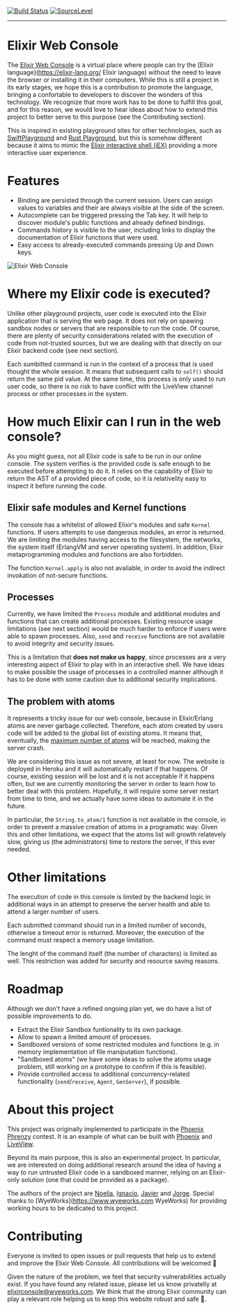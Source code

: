 [![Build Status](https://travis-ci.org/wyeworks/elixir_console.svg?branch=master)](https://travis-ci.org/wyeworks/elixir_console)
[![SourceLevel](https://app.sourcelevel.io/github/wyeworks/elixir_console.svg)](https://app.sourcelevel.io/github/wyeworks/elixir_console)

---

# Elixir Web Console

The [Elixir Web Console](https://elixirconsole.wyeworks.com/) is a virtual place where people can try the [Elixir language](https://elixir-lang.org/ Elixir language) without the need to leave the browser or installing it in their computers. While this is still a project in its early stages, we hope this is a contribution to promote the language, bringing a confortable to developers to discover the wonders of this technology. We recognize that more work has to be done to fulfill this goal, and for this reason, we would love to hear ideas about how to extend this project to better serve to this purpose (see the Contributing section).

This is inspired in existing playground sites for other technologies, such as [SwiftPlayground](http://online.swiftplayground.run/) and [Rust Playground](https://play.rust-lang.org/), but this is somehow different because it aims to mimic the [Elixir interactive shell (iEX)](https://hexdocs.pm/iex/IEx.html) providing a more interactive user experience.

# Features

  * Binding are persisted through the current session. Users can assign values to variables and their are always visible at the side of the screen.
  * Autocomplete can be triggered pressing the Tab key. It will help to discover module's public functions and already defined bindings.
  * Commands history is visible to the user, including links to display the documentation of Elixir functions that were used. 
  * Easy access to already-executed commands pressing Up and Down keys.

![Elixir Web Console](https://media.giphy.com/media/JUM6QQWQWjDpA03MBv/giphy.gif "Elixir Web Console")

# Where my Elixir code is executed?

Unlike other playground projects, user code is executed into the Elixir application that is serving the web page. It does not rely on spawing sandbox nodes or servers that are responsible to run the code. Of course, there are plenty of security considerations related with the execution of code from not-trusted sources, but we are dealing with that directly on our Elixir backend code (see next section). 

Each sumbitted command is run in the context of a process that is used thought the whole session. It means that subsequent calls to `self()` should return the same pid value. At the same time, this process is only used to run user code, so there is no risk to have conflict with the LiveView channel process or other processes in the system.

# How much Elixir can I run in the web console?

As you might guess, not all Elixir code is safe to be run in our online console. The system verifies is the provided code is safe enough to be executed before attempting to do it. It relies on the capability of Elixir to return the AST of a provided piece of code, so it is relativelity easy to inspect it before running the code.

## Elixir safe modules and Kernel functions

The console has a whitelist of allowed Elixir's modules and safe `Kernel` functions. If users attempts to use dangerous modules, an error is returned. We are limiting the modules having access to the filesystem, the networks, the system itself (ErlangVM and server operating system). In addition, Elixir metaprogramming modules and functions are also forbidden.

The function `Kernel.apply` is also not available, in order to avoid the indirect invokation of not-secure functions.

## Processes

Currently, we have limited the `Process` module and additional modules and functions that can create additional processes. Existing resource usage limitations (see next section) would be much harder to enforce if users were able to spawn processes. Also, `send` and `receive` functions are not available to avoid integrity and security issues.

This is a limitation that **does not make us happy**, since processes are a very interesting aspect of Elixir to play with in an interactive shell. We have ideas to make possible the usage of processes in a controlled manner although it has to be done with some caution due to additional security implications.

## The problem with atoms

It represents a tricky issue for our web console, because in Elixir/Erlang atoms are never garbage collected. Therefore, each atom created by users code will be added to the global list of existing atoms. It means that, eventually, the [maximum number of atoms](http://erlang.org/doc/efficiency_guide/advanced.html#atoms) will be reached, making the server crash.

We are considering this issue as not severe, at least for now. The website is deployed in Heroku and it will automatically restart if that happens. Of course, existing session will be lost and it is not acceptable if it happens often, but we are currently monitoring the server in order to learn how to better deal with this problem. Hopefully, it will require some server restart from time to time, and we actually have some ideas to automate it in the future.

In particular, the `String.to_atom/1` function is not available in the console, in order to prevent a massive creation of atoms in a programatic way. Given this and other limitations, we expect that the atoms list will growth relatevely slow, giving us (the administrators) time to restore the server, if this ever needed.

# Other limitations

The execution of code in this console is limited by the backend logic in additional ways in an attempt to preserve the server health and able to attend a larger number of users.

Each submitted command should run in a limited number of seconds, otherwise a timeout error is returned. Moreover, the execution of the command must respect a memory usage limitation.

The lenght of the command itself (the number of characters) is limited as well. This restriction was added for security and resource saving reasons.

# Roadmap

Although we don't have a refined ongoing plan yet, we do have a list of possible improvements to do.

  * Extract the Elixir Sandbox funtionality to its own package.
  * Allow to spawn a limited amount of processes.
  * Sandboxed versions of some restricted modules and functions (e.g. in memory implementation of file maniputation functions). 
  * "Sandboxed atoms" (we have some ideas to solve the atoms usage problem, still working on a prototype to confirm if this is feasible).
  * Provide controlled access to additional concurrency-related functionality (`send`/`receive`, `Agent`, `GenServer`), if possible.

# About this project

This project was originally implemented to participate in the [Phoenix Phrenzy](https://phoenixphrenzy.com) contest.
It is an example of what can be built with [Phoenix](https://phoenixframework.org/) and [LiveView](https://github.com/phoenixframework/phoenix_live_view).

Beyond its main purpose, this is also an experimental project. In particular, we are interested on doing additional research around the idea of having a way to run untrusted Elixir code in a sandboxed manner, relying on an Elixir-only solution (one that could be provided as a package). 

The authors of the project are [Noelia](https://github.com/noelia-lencina), [Ignacio](https://github.com/iaguirre88), [Javier](https://github.com/JavierM42) and [Jorge](https://github.com/jmbejar). Special thanks to [WyeWorks](https://www.wyeworks.com WyeWorks) for providing working hours to be dedicated to this project.

# Contributing

Everyone is invited to open issues or pull requests that help us to extend and improve the Elixir Web Console. All contributions will be welcomed :tada:

Given the nature of the problem, we feel that security vulnerabilities actually exist. If you have found any related issue, please let us know privatelly at [elixirconsole@wyeworks.com](mailto:elixirconsole@wyeworks.com). We think that the strong Elixir community can play a relevant role helping us to keep this website robust and safe :muscle:.
